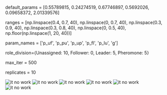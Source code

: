 default_params = [0.55789815, 0.24274519, 0.67746897, 0.5692026, 0.09658372, 2.01339576]

ranges = [np.linspace(0.4, 0.7, 40), np.linspace(0, 0.7, 40), np.linspace(0.3, 0.9, 40),
          np.linspace(0.3, 0.8, 40), np.linspace(0, 0.5, 40), np.floor(np.linspace(1, 20, 40))]

param_names = ['p_uf', 'p_pu', 'p_up', 'p_fl', 'p_lu', 'g']

role_division={Unassigned: 10, Follower: 0, Leader: 5, Pheromone: 5}

max_iter = 500

replicates = 10

![it no work](g.png)
![it no work](p_fl.png)
![it no work](p_lu.png)
![it no work](p_pu.png)
![it no work](p_uf.png)
![it no work](p_up.png)
